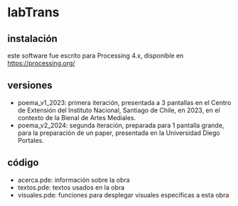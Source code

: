# labTrans

## instalación

este software fue escrito para Processing 4.x, disponible en <https://processing.org/>

## versiones

- poema_v1_2023: primera iteración, presentada a 3 pantallas en el Centro de Extensión del Instituto Nacional, Santiago de Chile, en 2023, en el contexto de la Bienal de Artes Mediales.
- poema_v2_2024: segunda iteración, preparada para 1 pantalla grande, para la preparación de un paper, presentada en la Universidad Diego Portales.

## código

- acerca.pde: información sobre la obra
- textos.pde: textos usados en la obra
- visuales.pde: funciones para desplegar visuales específicas a esta obra
